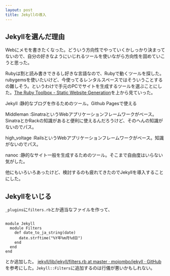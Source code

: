 ```yaml
---
layout: post
title: Jekyllの導入
---
```


## Jekyllを選んだ理由
Webにメモを書きたくなった。どういう方向性でやっていくかしっかり決まってないので、自分の好きなようにいじれるツールを使いながら方向性を固めていこうと思った。

Rubyは割と読み書きできるし好きな言語なので、Rubyで動くツールを探した。rubygemsを使いたいけど、今使ってるレンタルスペースではそういうことするの難しそう。というわけで手元のPCでサイトを生成するツールを選ぶことにした。[The Ruby Toolbox - Static Website Generation](https://www.ruby-toolbox.com/categories/static_website_generation "The Ruby Toolbox - Static Website Generation")を上から見ていった。

Jekyll
:静的なブログを作るためのツール。Github Pagesで使える

Middleman
:SinatraというWebアプリケーションフレームワークがベース。SinatraとかRackの知識があると便利に使えるんだろうけど、そのへんの知識がないのでパス。

high_voltage
:RailsというWebアプリケーションフレームワークがベース。知識がないのでパス。

nanoc
:静的なサイト一般を生成するためのツール。そこまで自由度はいらない気がした。

他にもいろいろあったけど、検討するのも疲れてきたのでJekyllを導入することにした。

## Jekyllをいじる
`_plugins`に`filters.rb`とか適当なファイルを作って、
<pre><code class="language-ruby">
module Jekyll
  module Filters
    def date_to_ja_string(date)
      date.strftime("%Y年%m月%d日")
    end
  end
end
</code></pre>
とか追加した。
[jekyll/lib/jekyll/filters.rb at master · mojombo/jekyll · GitHub](https://github.com/mojombo/jekyll/blob/master/lib/jekyll/filters.rb "jekyll/lib/jekyll/filters.rb at master · mojombo/jekyll · GitHub")を参考にした。`Jekyll::Filters`に追加するのは行儀が悪いかもしれない。
